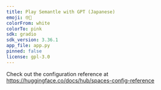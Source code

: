 ```yaml
---
title: Play Semantle with GPT (Japanese)
emoji: 🤓💬
colorFrom: white
colorTo: pink
sdk: gradio
sdk_version: 3.36.1
app_file: app.py
pinned: false
license: gpl-3.0
---
```


Check out the configuration reference at https://huggingface.co/docs/hub/spaces-config-reference
